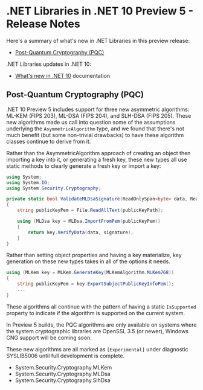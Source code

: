 # .NET Libraries in .NET 10 Preview 5 - Release Notes

Here's a summary of what's new in .NET Libraries in this preview release:

- [Post-Quantum Cryptography (PQC)](#post-quantum-cryptography-pqc)

.NET Libraries updates in .NET 10:

- [What's new in .NET 10](https://learn.microsoft.com/dotnet/core/whats-new/dotnet-10/overview) documentation

## Post-Quantum Cryptography (PQC)

.NET 10 Preview 5 includes support for three new asymmetric algorithms: ML-KEM (FIPS 203), ML-DSA (FIPS 204), and SLH-DSA (FIPS 205).
These new algorithms made us call into question some of the assumptions underlying the `AsymmetricAlgorithm` type,
and we found that there's not much benefit (but some non-trivial drawbacks) to have these algorithm classes continue to derive from it.

Rather than the AsymmetricAlgorithm approach of creating an object then importing a key into it, or generating a fresh key,
these new types all use static methods to clearly generate a fresh key or import a key:

```C#
using System;
using System.IO;
using System.Security.Cryptography;

private static bool ValidateMLDsaSignature(ReadOnlySpan<byte> data, ReadOnlySpan<byte> signature, string publicKeyPath)
{
    string publicKeyPem = File.ReadAllText(publicKeyPath);

    using (MLDsa key = MLDsa.ImportFromPem(publicKeyPem))
    {
        return key.VerifyData(data, signature);
    }
}
```

Rather than setting object properties and having a key materialize, key generation on these new types takes in all of the options it needs.

```C#
using (MLKem key = MLKem.GenerateKey(MLKemAlgorithm.MLKem768))
{
    string publicKeyPem = key.ExportSubjectPublicKeyInfoPem();
    ...
}
```

These algorithms all continue with the pattern of having a static `IsSupported` property to indicate if the algorithm is supported on the current system.

In Preview 5 builds, the PQC algorithms are only available on systems where the system cryptographic libraries are OpenSSL 3.5 (or newer),
Windows CNG support will be coming soon.

These new algorithms are all marked as `[Experimental]` under diagnostic SYSLIB5006 until full development is complete.

- System.Security.Cryptography.MLKem
- System.Security.Cryptography.MLDsa
- System.Security.Cryptography.SlhDsa
